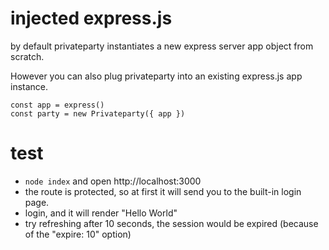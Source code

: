 # injected express.js

by default privateparty instantiates a new express server app object from scratch.

However you can also plug privateparty into an existing express.js app instance.

```
const app = express()
const party = new Privateparty({ app })
```

# test

- `node index` and open http://localhost:3000
- the route is protected, so at first it will send you to the built-in login page.
- login, and it will render "Hello World"
- try refreshing after 10 seconds, the session would be expired (because of the "expire: 10" option)
